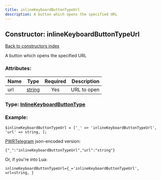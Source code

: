 ```yaml
---
title: inlineKeyboardButtonTypeUrl
description: A button which opens the specified URL
---
```

## Constructor: inlineKeyboardButtonTypeUrl  
[Back to constructors index](index.md)



A button which opens the specified URL

### Attributes:

| Name     |    Type       | Required | Description |
|----------|:-------------:|:--------:|------------:|
|url|[string](../types/string.md) | Yes|URL to open|



### Type: [InlineKeyboardButtonType](../types/InlineKeyboardButtonType.md)


### Example:

```
$inlineKeyboardButtonTypeUrl = ['_' => 'inlineKeyboardButtonTypeUrl', 'url' => string, ];
```  

[PWRTelegram](https://pwrtelegram.xyz) json-encoded version:

```
{"_":"inlineKeyboardButtonTypeUrl","url":"string"}
```


Or, if you're into Lua:  


```
inlineKeyboardButtonTypeUrl={_='inlineKeyboardButtonTypeUrl', url=string, }

```


